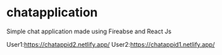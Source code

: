 # chatapplication
Simple chat application made using Fireabse and React Js


User1:https://chatappid2.netlify.app/
User2:https://chatappid1.netlify.app/
